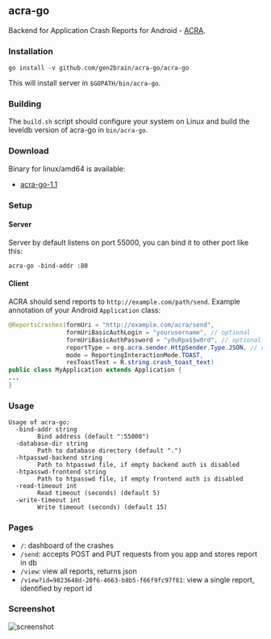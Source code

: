 ## acra-go

Backend for Application Crash Reports for Android - [ACRA](https://github.com/ACRA/acra).

### Installation

    go install -v github.com/gen2brain/acra-go/acra-go

This will install server in `$GOPATH/bin/acra-go`.

### Building

The `build.sh` script should configure your system on Linux and build the leveldb version of acra-go in `bin/acra-go`.

### Download

Binary for linux/amd64 is available:

 - [acra-go-1.1](https://github.com/gen2brain/acra-go/releases/download/1.1/acra-go-1.1.tar.gz)

### Setup

#### Server

Server by default listens on port 55000, you can bind it to other port like this:

    acra-go -bind-addr :80

#### Client

ACRA should send reports to `http://example.com/path/send`. Example annotation of your Android `Application` class:

```java
@ReportsCrashes(formUri = "http://example.com/acra/send",
                formUriBasicAuthLogin = "yourusername", // optional
                formUriBasicAuthPassword = "y0uRpa$$w0rd", // optional
                reportType = org.acra.sender.HttpSender.Type.JSON, // recommended
                mode = ReportingInteractionMode.TOAST,
                resToastText = R.string.crash_toast_text)
public class MyApplication extends Application {
...
}
```

### Usage

```
Usage of acra-go:
  -bind-addr string
        Bind address (default ":55000")
  -database-dir string
        Path to database directory (default ".")
  -htpasswd-backend string
        Path to htpasswd file, if empty backend auth is disabled
  -htpasswd-frontend string
        Path to htpasswd file, if empty frontend auth is disabled
  -read-timeout int
        Read timeout (seconds) (default 5)
  -write-timeout int
        Write timeout (seconds) (default 15)
```

### Pages

  * `/`: dashboard of the crashes
  * `/send`: accepts POST and PUT requests from you app and stores report in db
  * `/view`: view all reports, returns json
  * `/view?id=9823648d-20f6-4663-b8b5-f66f9fc97f81`: view a single report, identified by report id

### Screenshot

![screenshot](https://goo.gl/E38Gyw)
